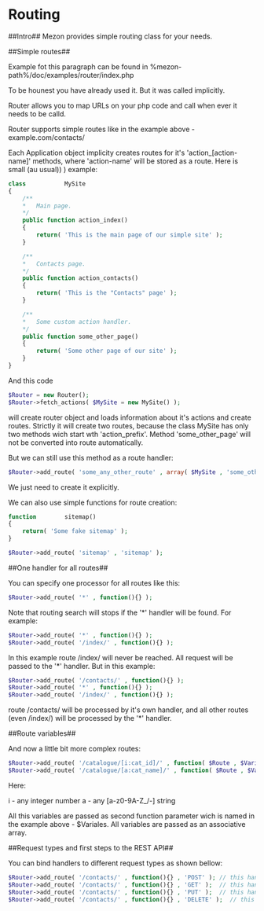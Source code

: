 # Routing
##Intro##
Mezon provides simple routing class for your needs.

##Simple routes##

Example fot this paragraph can be found in %mezon-path%/doc/examples/router/index.php

To be hounest you have already used it. But it was called implicitly.

Router allows you to map URLs on your php code and call when ever it needs to be calld.

Router supports simple routes like in the example above - example.com/contacts/

Each Application object implicity creates routes for it's 'action_[action-name]' methods, where 'action-name' will be stored as a route. Here is small (au usual)) ) example:

```PHP
class           MySite
{
    /**
    *   Main page.
    */
    public function action_index()
    {
        return( 'This is the main page of our simple site' );
    }

    /**
    *   Contacts page.
    */
    public function action_contacts()
    {
        return( 'This is the "Contacts" page' );
    }

    /**
    *   Some custom action handler.
    */
    public function some_other_page()
    {
        return( 'Some other page of our site' );
    }
}
```

And this code

```PHP
$Router = new Router();
$Router->fetch_actions( $MySite = new MySite() );
```

will create router object and loads information about it's actions and create routes. Strictly it will create two routes, because the class MySite has only two methods wich start wth 'action_prefix'. Method 'some_other_page' will not be converted into route automatically.

But we can still use this method as a route handler:

```PHP
$Router->add_route( 'some_any_other_route' , array( $MySite , 'some_other_page' ) );
```

We just need to create it explicitly.

We can also use simple functions for route creation:

```PHP
function        sitemap()
{
    return( 'Some fake sitemap' );
}

$Router->add_route( 'sitemap' , 'sitemap' );
```

##One handler for all routes##

You can specify one processor for all routes like this:

```PHP
$Router->add_route( '*' , function(){} );
```

Note that routing search will stops if the '*' handler will be found. For example:

```PHP
$Router->add_route( '*' , function(){} );
$Router->add_route( '/index/' , function(){} );
```

In this example route /index/ will never be reached. All request will be passed to the '*' handler. But in this example:

```PHP
$Router->add_route( '/contacts/' , function(){} );
$Router->add_route( '*' , function(){} );
$Router->add_route( '/index/' , function(){} );
```

route /contacts/ will be processed by it's own handler, and all other routes (even /index/) will be processed by the '*' handler.

##Route variables##

And now a little bit more complex routes:

```PHP
$Router->add_route( '/catalogue/[i:cat_id]/' , function( $Route , $Variables ){} );
$Router->add_route( '/catalogue/[a:cat_name]/' , function( $Route , $Variables ){} );
```

Here:

i - any integer number
a - any [a-z0-9A-Z_\/-] string

All this variables are passed as second function parameter wich is named in the example above - $Variales. All variables are passed as an associative array.

##Request types and first steps to the REST API##

You can bind handlers to different request types as shown bellow:

```PHP
$Router->add_route( '/contacts/' , function(){} , 'POST' ); // this handler will be called for POST requests
$Router->add_route( '/contacts/' , function(){} , 'GET' );  // this handler will be called for GET requests
$Router->add_route( '/contacts/' , function(){} , 'PUT' );  // this handler will be called for PUT requests
$Router->add_route( '/contacts/' , function(){} , 'DELETE' );  // this handler will be called for DELETE requests
```